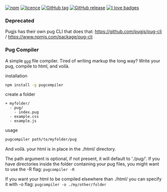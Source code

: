 [![npm](https://img.shields.io/npm/v/pugcompiler.svg?style=flat-square)](https://www.npmjs.com/package/pugcompiler)
[![licence](https://img.shields.io/npm/l/pugcompiler.svg?style=flat-square)](https://github.com/ctrlaltdev/pug-compiler/blob/master/LICENCE.md)
[![GitHub tag](https://img.shields.io/github/tag/ctrlaltdev/pug-compiler.svg?style=flat-square)](https://github.com/ctrlaltdev/pug-compiler/tags)
[![GitHub release](https://img.shields.io/github/release/ctrlaltdev/pug-compiler.svg?style=flat-square)](https://github.com/ctrlaltdev/pug-compiler/releases)
[![I love badges](https://img.shields.io/badge/I%20love-badges-FF00FF.svg?style=flat-square)](https://shields.io)

### Deprecated

Pugjs has their own pug CLI that does that: https://github.com/pugjs/pug-cli / https://www.npmjs.com/package/pug-cli

### Pug Compiler
A simple [`pug`](https://pugjs.org) file compiler. Tired of writing markup the long way? Write your pug, compile to html, and voilà.

installation
``` sh
npm install -g pugcompiler
```

create a folder

    + myfolder/
      - pug/
        - index.pug
      - example.css
      - example.js

usage
``` sh
pugcompiler path/to/myfolder/pug
```

And voilà. your html is in place in the ./html/ directory.

The path argument is optional, if not present, it will default to './pug/'.
If you have directories inside the folder containing your pug files, you might want to use the -R flag: `pugcompiler -R`

If you want your html to be compiled elsewhere than ./html/ you can specify it with -o flag: `pugcompiler -o ./my/other/folder`
